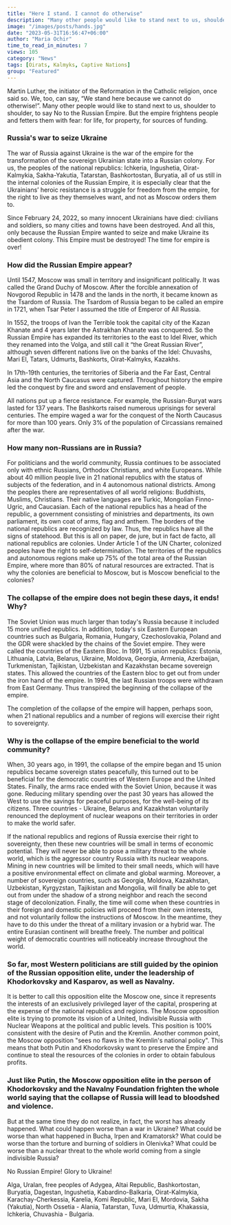```yaml
---
title: "Here I stand. I cannot do otherwise"
description: "Many other people would like to stand next to us, shoulder to shoulder, to say No to the Russian Empire. But the empire frightens and fetters people with fear"
image: "/images/posts/hands.jpg"
date: "2023-05-31T16:56:47+06:00"
author: "Maria Ochir"
time_to_read_in_minutes: 7
views: 105
category: "News"
tags: [Oirats, Kalmyks, Captive Nations]
group: "Featured"
---
```

Martin Luther, the initiator of the Reformation in the Catholic religion, once said so. We, too, can say, “We stand here because we cannot do otherwise!”. Many other people would like to stand next to us, shoulder to shoulder, to say No to the Russian Empire. But the empire frightens people and fetters them with fear: for life, for property, for sources of funding.

###  Russia's war to seize Ukraine

The war of Russia against Ukraine is the war of the empire for the transformation of the sovereign Ukrainian state into a Russian colony. For us, the peoples of the national republics: Ichkeria, Ingushetia, Oirat-Kalmykia, Sakha-Yakutia, Tatarstan, Bashkortostan, Buryatia, all of us still in the internal colonies of the Russian Empire, it is especially clear that the Ukrainians’ heroic resistance is a struggle for freedom from the empire, for the right to live as they themselves want, and not as Moscow orders them to.

Since February 24, 2022, so many innocent Ukrainians have died: civilians and soldiers, so many cities and towns have been destroyed. And all this, only because the Russian Empire wanted to seize and make Ukraine its obedient colony. This Empire must be destroyed! The time for empire is over!

### How did the Russian Empire appear?

Until 1547, Moscow was small in territory and insignificant politically. It was called the Grand Duchy of Moscow. After the forcible annexation of Novgorod Republic in 1478 and the lands in the north, it became known as the Tsardom of Russia. The Tsardom of Russia began to be called an empire in 1721, when Tsar Peter I assumed the title of Emperor of All Russia.
  
In 1552, the troops of Ivan the Terrible took the capital city of the Kazan Khanate  and 4 years later the Astrakhan Khanate was conquered. So the Russian Empire has expanded its territories to the east to Idel River, which they renamed into the Volga, and still call it “the Great Russian River”, although seven different nations live on the banks of the Idel: Chuvashs, Mari El, Tatars, Udmurts, Bashkorts, Oirat-Kalmyks, Kazakhs.
 
In 17th-19th centuries, the territories of Siberia and the Far East, Central Asia and the North Caucasus were captured. Throughout history the empire led the conquest by fire and sword and enslavement of people.  

All nations put up a fierce resistance. For example, the Russian-Buryat wars lasted for 137 years. The Bashkorts raised numerous uprisings for several centuries. The empire waged a war for the conquest of the North Caucasus for more than 100 years. Only 3% of the population of Circassians remained after the war.

### How many non-Russians are in Russia?

For politicians and the world community, Russia continues to be associated only with ethnic Russians, Orthodox Christians, and white Europeans. While about 40 million people live in 21 national republics with the status of subjects of the federation, and in 4 autonomous national districts. Among the peoples there are representatives of all world religions: Buddhists, Muslims, Christians. Their native languages are Turkic, Mongolian Finno-Ugric, and Caucasian. Each of the national republics has a head of the republic, a government consisting of ministries and departments, its own parliament, its own coat of arms, flag and anthem. The borders of the national republics are recognized by law. Thus, the republics have all the signs of statehood. But this is all on paper, de jure, but in fact de facto, all national republics are colonies. Under Article 1 of the UN Charter, colonized peoples have the right to self-determination.
The territories of the republics and autonomous regions make up 75% of the total area of the Russian Empire, where more than 80% of natural resources are extracted. That is why the colonies are beneficial to Moscow, but is Moscow beneficial to the colonies?

### The collapse of the empire does not begin these days, it ends! Why?

The Soviet Union was much larger than today's Russia because it included 15 more unified republics. In addition, today's six Eastern European countries such as Bulgaria, Romania, Hungary, Czechoslovakia, Poland and the GDR were shackled by the chains of the Soviet empire. They were called the countries of the Eastern Bloc. In 1991, 15 union republics: Estonia, Lithuania, Latvia, Belarus, Ukraine, Moldova, Georgia, Armenia, Azerbaijan, Turkmenistan, Tajikistan, Uzbekistan and Kazakhstan became sovereign states. This allowed the countries of the Eastern bloc to get out from under the iron hand of the empire. In 1994, the last Russian troops were withdrawn from East Germany. Thus transpired the beginning of the collapse of the empire.

The completion of the collapse of the empire will happen, perhaps soon, when 21 national republics and a number of regions will exercise their right to sovereignty.

### Why is the collapse of the empire beneficial to the world community?

When, 30 years ago, in 1991, the collapse of the empire began and 15 union republics became sovereign states peacefully, this turned out to be beneficial for the democratic countries of Western Europe and the United States. Finally,  the arms race ended with the Soviet Union, because it was gone. Reducing military spending over the past 30 years has allowed the West to use the savings for peaceful purposes, for the well-being of its citizens. Three countries - Ukraine, Belarus and Kazakhstan voluntarily renounced the deployment of nuclear weapons on their territories in order to make the world safer.

If the national republics and regions of Russia exercise their right to sovereignty, then these new countries will be small in terms of economic potential. They will never be able to pose a military threat to the whole world, which is the aggressor country Russia with its nuclear weapons. Mining in new countries will be limited to their small needs, which will have a positive environmental effect on climate and global warming. Moreover, a number of sovereign countries, such as Georgia, Moldova, Kazakhstan, Uzbekistan, Kyrgyzstan, Tajikistan and Mongolia, will finally be able to get out from under  the shadow of a strong neighbor and reach the second stage of decolonization. Finally, the time will come when these countries in their foreign and domestic policies will proceed from their own interests, and not voluntarily follow the instructions of Moscow. In the meantime, they have to do this under the threat of a military invasion or a hybrid war. The entire Eurasian continent will breathe freely. The number and political weight of democratic countries will noticeably increase throughout the world.

### So far, most Western politicians are still guided by the opinion of the Russian opposition elite, under the leadership of Khodorkovsky and Kasparov, as well as Navalny.

It is better to call this opposition elite the Moscow one, since it represents the interests of an exclusively privileged layer of the capital, prospering at the expense of the national republics and regions. The Moscow opposition elite is trying to promote its vision of a United, Indivisible Russia with Nuclear Weapons at the political and public levels. This position is 100% consistent with the desire of Putin and the Kremlin. Another common point, the Moscow opposition "sees no flaws in the Kremlin's national policy". This means that both Putin and Khodorkovsky want to preserve the Empire and continue to steal the resources of the colonies in order to obtain fabulous profits.

### Just like Putin, the Moscow opposition elite in the person of Khodorkovsky and the Navalny Foundation frighten the whole world saying that the collapse of Russia will lead to bloodshed and violence.

But at the same time they do not realize, in fact, the worst has already happened. What could happen worse than a war in Ukraine? What could be worse than what happened in Bucha, Irpen and Kramatorsk? What could be worse than the torture and burning of soldiers in Olenivka? What could be worse than a nuclear threat to the whole world coming from a single indivisible Russia?

No Russian Empire! Glory to Ukraine!

Alga, Uralan, free peoples of Adygea, Altai Republic, Bashkortostan, Buryatia, Dagestan, Ingushetia, Kabardino-Balkaria, Oirat-Kalmykia, Karachay-Cherkessia, Karelia, Komi Republic, Mari El, Mordovia, Sakha (Yakutia), North Ossetia - Alania, Tatarstan, Tuva, Udmurtia, Khakassia, Ichkeria, Chuvashia - Bulgaria.